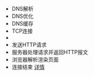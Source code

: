 - DNS解析
 - DNS优化
 - DNS缓存
- TCP连接
 - 
- 发送HTTP请求
- 服务器处理请求并返回HTTP报文
- 浏览器解析渲染页面
- 连接结束
[详情](https://segmentfault.com/a/1190000006879700)